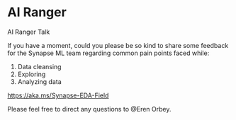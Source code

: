 # AI Ranger
AI Ranger Talk

If you have a moment, could you please be so kind to share some feedback for the Synapse ML team regarding common pain points faced while:

1.	Data cleansing
2.	Exploring
3.	Analyzing data

https://aka.ms/Synapse-EDA-Field 

Please feel free to direct any questions to @Eren Orbey.
